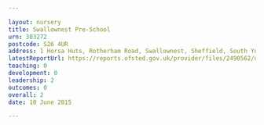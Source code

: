```yaml
---

layout: nursery
title: Swallownest Pre-School
urn: 303272
postcode: S26 4UR
address: 1 Horsa Huts, Rotherham Road, Swallownest, Sheffield, South Yorkshire, S26 4UR
latestReportUrl: https://reports.ofsted.gov.uk/provider/files/2490562/urn/303272.pdf
teaching: 0
development: 0
leadership: 2
outcomes: 0
overall: 2
date: 10 June 2015

---
```

